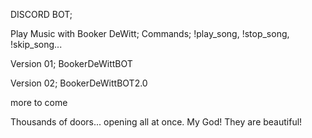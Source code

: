 DISCORD BOT;

Play Music with Booker DeWitt;
Commands; !play_song, !stop_song, !skip_song...


Version 01; BookerDeWittBOT

Version 02; BookerDeWittBOT2.0

more to come


Thousands of doors... opening all at once. My God! They are beautiful!
